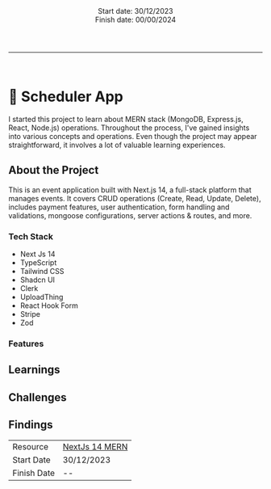 <header align="center">
    <div>
        Start date: 30/12/2023
    </div>
    <div>
        Finish date: 00/00/2024
    </div>
</header>

---

<br />

# 📆 Scheduler App

I started this project to learn about MERN stack (MongoDB, Express.js, React, Node.js) operations. Throughout the process, I've gained insights into various concepts and operations. Even though the project may appear straightforward, it involves a lot of valuable learning experiences.

## About the Project

This is an event application built with Next.js 14, a full-stack platform that manages events. It covers CRUD operations (Create, Read, Update, Delete), includes payment features, user authentication, form handling and validations, mongoose configurations, server actions & routes, and more.

### Tech Stack

- Next Js 14
- TypeScript
- Tailwind CSS
- Shadcn UI
- Clerk
- UploadThing
- React Hook Form
- Stripe
- Zod

### Features

## Learnings

## Challenges

## Findings

|             |                                                                                        |
| ----------- | -------------------------------------------------------------------------------------- |
| Resource    | [NextJs 14 MERN](https://youtu.be/zgGhzuBZOQg?list=PL6QREj8te1P7gixBDSU8JLvQndTEEX3c3) |
| Start Date  | 30/12/2023                                                                             |
| Finish Date | --                                                                                     |
